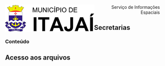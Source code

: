 <img  src="assets/images/BRASAO.svg"  alt="Brasão Itajaí-SC"  title="Itajaí-SC"  align="left"  height="90"  />
<div align="right">Serviço de Informações Espaciais</div>

## Secretarias
### Conteúdo
## Acesso aos arquivos
